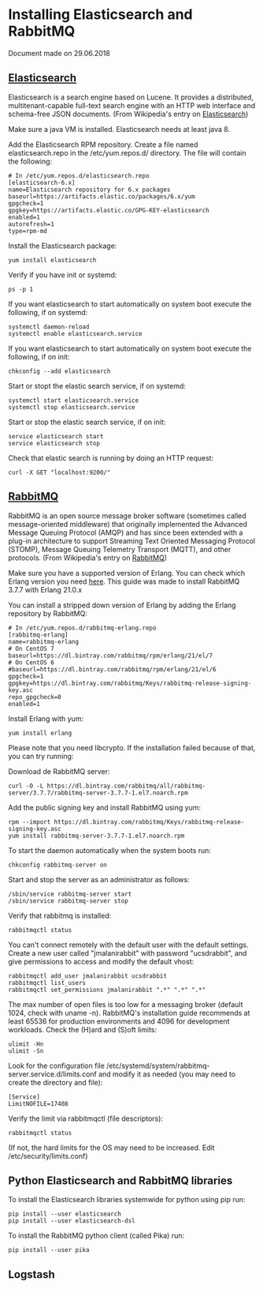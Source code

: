 Installing Elasticsearch and RabbitMQ
=====================================
Document made on 29.06.2018

[Elasticsearch](https://www.elastic.co/guide/en/elasticsearch/reference/current/rpm.html)
---------------
Elasticsearch is a search engine based on Lucene. It provides a distributed,
multitenant-capable full-text search engine with an HTTP web interface and
schema-free JSON documents.
(From Wikipedia's entry on [Elasticsearch](https://en.wikipedia.org/wiki/Elasticsearch))

Make sure a java VM is installed. Elasticsearch needs at least java 8.

Add the Elasticsearch RPM repository. Create a file named elasticsearch.repo
in  the /etc/yum.repos.d/ directory. The file will contain the following:
```
# In /etc/yum.repos.d/elasticsearch.repo
[elasticsearch-6.x]
name=Elasticsearch repository for 6.x packages
baseurl=https://artifacts.elastic.co/packages/6.x/yum
gpgcheck=1
gpgkey=https://artifacts.elastic.co/GPG-KEY-elasticsearch
enabled=1
autorefresh=1
type=rpm-md
```

Install the Elasticsearch package:
```
yum install elasticsearch
```

Verify if you have init or systemd:
```
ps -p 1
```

If you want elasticsearch to start automatically on system boot execute the
following, if on systemd:
```
systemctl daemon-reload
systemctl enable elasticsearch.service
```

If you want elasticsearch to start automatically on system boot execute the
following, if on init:
```
chkconfig --add elasticsearch
```

Start or stopt the elastic search service, if on systemd:
```
systemctl start elasticsearch.service
systemctl stop elasticsearch.service
```

Start or stop the elastic search service, if on init:
```
service elasticsearch start
service elasticsearch stop
```

Check that elastic search is running by doing an HTTP request:
```
curl -X GET "localhost:9200/"
```

[RabbitMQ](https://www.rabbitmq.com/install-rpm.html)
----------
RabbitMQ is an open source message broker software (sometimes called
message-oriented middleware) that originally implemented the Advanced Message
Queuing Protocol (AMQP) and has since been extended with a plug-in architecture
to support Streaming Text Oriented Messaging Protocol (STOMP), Message Queuing
Telemetry Transport (MQTT), and other protocols.
(From Wikipedia's entry on [RabbitMQ](https://en.wikipedia.org/wiki/RabbitMQ))

Make sure you have a supported version of Erlang. You can check which Erlang
version you need [here](https://www.rabbitmq.com/which-erlang.html). This guide
was made to install RabbitMQ 3.7.7 with Erlang 21.0.x

You can install a stripped down version of Erlang by adding the Erlang repository
by RabbitMQ:
```
# In /etc/yum.repos.d/rabbitmq-erlang.repo
[rabbitmq-erlang]
name=rabbitmq-erlang
# On CentOS 7
baseurl=https://dl.bintray.com/rabbitmq/rpm/erlang/21/el/7
# On CentOS 6
#baseurl=https://dl.bintray.com/rabbitmq/rpm/erlang/21/el/6
gpgcheck=1
gpgkey=https://dl.bintray.com/rabbitmq/Keys/rabbitmq-release-signing-key.asc
repo_gpgcheck=0
enabled=1
```
Install Erlang with yum:
```
yum install erlang
```
Please note that you need libcrypto. If the installation failed because of that,
you can try running:

Download de RabbitMQ server:
```
curl -O -L https://dl.bintray.com/rabbitmq/all/rabbitmq-server/3.7.7/rabbitmq-server-3.7.7-1.el7.noarch.rpm
```

Add the public signing key and install RabbitMQ using yum:
```
rpm --import https://dl.bintray.com/rabbitmq/Keys/rabbitmq-release-signing-key.asc
yum install rabbitmq-server-3.7.7-1.el7.noarch.rpm
```

To start the daemon automatically when the system boots run:
```
chkconfig rabbitmq-server on
```

Start and stop the server as an administrator as follows:
```
/sbin/service rabbitmq-server start
/sbin/service rabbitmq-server stop
```

Verify that rabbitmq is installed:
```
rabbitmqctl status
```

You can't connect remotely with the default user with the default settings.
Create a new user called "jmalanirabbit" with password "ucsdrabbit", and give
permissions to access and modify the default vhost:
```
rabbitmqctl add_user jmalanirabbit ucsdrabbit
rabbitmqctl list_users
rabbitmqctl set_permissions jmalanirabbit ".*" ".*" ".*"
```

The max number of open files is too low for a messaging broker (default 1024,
check with uname -n). RabbitMQ's
installation guide recommends at least 65536 for production environments and
4096 for development workloads. Check the (H)ard and (S)oft limits:
```
ulimit -Hn
ulimit -Sn
```

Look for
the configuration file
/etc/systemd/system/rabbitmq-server.service.d/limits.conf and modify it as
needed (you may need to create the directory and file):
```
[Service]
LimitNOFILE=17408
```

Verify the limit via rabbitmqctl (file descriptors):
```
rabbitmqctl status
```
(If not, the hard limits for the OS may need to be increased. Edit
/etc/security/limits.conf)

Python Elasticsearch and RabbitMQ libraries
--------------------------------------------

To install the Elasticsearch libraries systemwide for python using pip run:
```
pip install --user elasticsearch
pip install --user elasticsearch-dsl
```

To install the RabbitMQ python client (called Pika) run:
```
pip install --user pika
```

Logstash
--------


